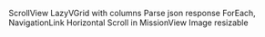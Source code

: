 ScrollView
LazyVGrid with columns
Parse json response
ForEach, NavigationLink
Horizontal Scroll in MissionView
Image resizable
